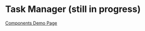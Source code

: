 # Task Manager (still in progress)

[Components Demo Page](https://ktv18.github.io/tech-assignment-task-manager/)
